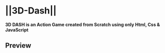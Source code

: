 # ||3D-Dash||

**3D DASH is an Action Game created from Scratch using only Html, Css & JavaScript**

## Preview
